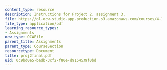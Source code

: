 ```yaml
---
content_type: resource
description: Instructions for Project 2, assignment 3.
file: https://ol-ocw-studio-app-production.s3.amazonaws.com/courses/4-104-architectural-design-intentions-spring-2004/0c9bd0e5badb3cf2f80ed9154539f0bd_proj2final.pdf
file_type: application/pdf
learning_resource_types:
- Assignments
ocw_type: OCWFile
parent_title: Assignments
parent_type: CourseSection
resourcetype: Document
title: proj2final.pdf
uid: 0c9bd0e5-badb-3cf2-f80e-d9154539f0bd
---
```

